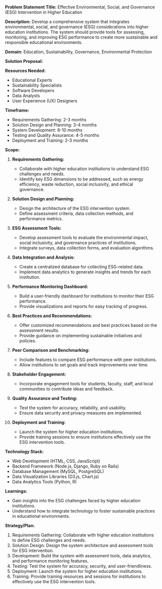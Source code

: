 **Problem Statement Title:** Effective Environmental, Social, and Governance (ESG) Intervention in Higher Education

**Description:** Develop a comprehensive system that integrates environmental, social, and governance (ESG) considerations into higher education institutions. The system should provide tools for assessing, monitoring, and improving ESG performance to create more sustainable and responsible educational environments.

**Domain:** Education, Sustainability, Governance, Environmental Protection

**Solution Proposal:**

**Resources Needed:**
- Educational Experts
- Sustainability Specialists
- Software Developers
- Data Analysts
- User Experience (UX) Designers

**Timeframe:**
- Requirements Gathering: 2-3 months
- Solution Design and Planning: 3-4 months
- System Development: 8-10 months
- Testing and Quality Assurance: 4-5 months
- Deployment and Training: 2-3 months

**Scope:**
1. **Requirements Gathering:**
   - Collaborate with higher education institutions to understand ESG challenges and needs.
   - Identify key ESG dimensions to be addressed, such as energy efficiency, waste reduction, social inclusivity, and ethical governance.

2. **Solution Design and Planning:**
   - Design the architecture of the ESG intervention system.
   - Define assessment criteria, data collection methods, and performance metrics.

3. **ESG Assessment Tools:**
   - Develop assessment tools to evaluate the environmental impact, social inclusivity, and governance practices of institutions.
   - Integrate surveys, data collection forms, and evaluation algorithms.

4. **Data Integration and Analysis:**
   - Create a centralized database for collecting ESG-related data.
   - Implement data analytics to generate insights and trends for each institution.

5. **Performance Monitoring Dashboard:**
   - Build a user-friendly dashboard for institutions to monitor their ESG performance.
   - Provide visualizations and reports for easy tracking of progress.

6. **Best Practices and Recommendations:**
   - Offer customized recommendations and best practices based on the assessment results.
   - Provide guidance on implementing sustainable initiatives and policies.

7. **Peer Comparison and Benchmarking:**
   - Include features to compare ESG performance with peer institutions.
   - Allow institutions to set goals and track improvements over time.

8. **Stakeholder Engagement:**
   - Incorporate engagement tools for students, faculty, staff, and local communities to contribute ideas and feedback.

9. **Quality Assurance and Testing:**
   - Test the system for accuracy, reliability, and usability.
   - Ensure data security and privacy measures are implemented.

10. **Deployment and Training:**
    - Launch the system for higher education institutions.
    - Provide training sessions to ensure institutions effectively use the ESG intervention tools.

**Technology Stack:**
- Web Development (HTML, CSS, JavaScript)
- Backend Framework (Node.js, Django, Ruby on Rails)
- Database Management (MySQL, PostgreSQL)
- Data Visualization Libraries (D3.js, Chart.js)
- Data Analytics Tools (Python, R)

**Learnings:**
- Gain insights into the ESG challenges faced by higher education institutions.
- Understand how to integrate technology to foster sustainable practices in educational environments.

**Strategy/Plan:**
1. Requirements Gathering: Collaborate with higher education institutions to define ESG challenges and needs.
2. Solution Design: Design the system architecture and assessment tools for ESG intervention.
3. Development: Build the system with assessment tools, data analytics, and performance monitoring features.
4. Testing: Test the system for accuracy, security, and user-friendliness.
5. Deployment: Launch the system for higher education institutions.
6. Training: Provide training resources and sessions for institutions to effectively use the ESG intervention tools.